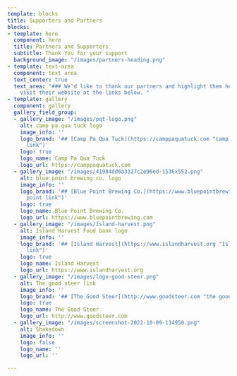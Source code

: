 ```yaml
---
template: blocks
title: Supporters and Partners
blocks:
- template: hero
  component: hero
  title: Partners and Supporters
  subtitle: Thank You for your support
  background_image: "/images/partners-heading.png"
- template: text-area
  component: text_area
  text_center: true
  text_area: "### We'd like to thank our partners and highlight them here. You can
    visit their website at the links below. "
- template: gallery
  component: gallery
  gallery_field_group:
  - gallery_image: "/images/pqt-logo.png"
    alt: camp pa qua tuck logo
    image_info: ''
    logo_brand: '## [Camp Pa Qua Tuck](https://camppaquatuck.com "camp pa qua tuck
      link")'
    logo: true
    logo_name: Camp Pa Qua Tuck
    logo_url: https://camppaquatuck.com
  - gallery_image: "/images/41984dd6a3327c2e96ed-1536x552.png"
    alt: blue point brewing co. logo
    image_info: ''
    logo_brand: '## [Blue Point Brewing Co.](https://www.bluepointbrewing.com "blue
      point link")'
    logo: true
    logo_name: Blue Point Brewing Co.
    logo_url: https://www.bluepointbrewing.com
  - gallery_image: "/images/island-harvest.png"
    alt: Island Harvest Food bank logo
    image_info: ''
    logo_brand: '## [Island Harvest](https://www.islandharvest.org "Island Harvest
      link")'
    logo: true
    logo_name: Island Harvest
    logo_url: https://www.islandharvest.org
  - gallery_image: "/images/logo-good-steer.png"
    alt: The good steer link
    image_info: ''
    logo_brand: '## [The Good Steer](http://www.goodsteer.com "the good steer link")'
    logo: true
    logo_name: The Good Steer
    logo_url: http://www.goodsteer.com
  - gallery_image: "/images/screenshot-2022-10-09-114950.png"
    alt: Shakedown
    image_info: ''
    logo: false
    logo_name: ''
    logo_url: ''

---
```

